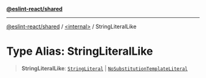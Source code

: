 [**@eslint-react/shared**](../../README.md)

***

[@eslint-react/shared](../../README.md) / [\<internal\>](../README.md) / StringLiteralLike

# Type Alias: StringLiteralLike

> **StringLiteralLike**: [`StringLiteral`](../interfaces/StringLiteral.md) \| [`NoSubstitutionTemplateLiteral`](../interfaces/NoSubstitutionTemplateLiteral.md)
